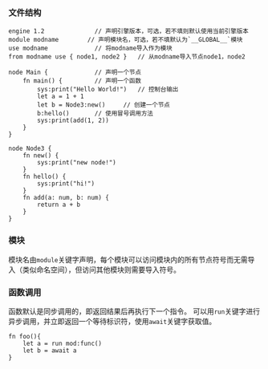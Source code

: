 ### 文件结构
```
engine 1.2              // 声明引擎版本，可选，若不填则默认使用当前引擎版本
module modname        // 声明模块名，可选，若不填默认为`__GLOBAL__`模块
use modname             // 将modname导入作为模块
from modname use { node1, node2 }   // 从modname导入节点node1，node2

node Main {             // 声明一个节点
    fn main() {         // 声明一个函数
        sys:print("Hello World!")   // 控制台输出
        let a = 1 + 1
        let b = Node3:new()     // 创建一个节点
        b:hello()       // 使用冒号调用方法
        sys:print(add(1, 2))
    }
}

node Node3 {
    fn new() {
        sys:print("new node!") 
    }
    fn hello() {
        sys:print("hi!") 
    }
    fn add(a: num, b: num) {
        return a + b
    }
}
```
### 模块
模块名由`module`关键字声明，每个模块可以访问模块内的所有节点符号而无需导入（类似命名空间），但访问其他模块则需要导入符号。

### 函数调用
函数默认是同步调用的，即返回结果后再执行下一个指令。
可以用`run`关键字进行异步调用，并立即返回一个等待标识符，使用`await`关键字获取值。
```
fn foo(){
    let a = run mod:func()
    let b = await a
}
```